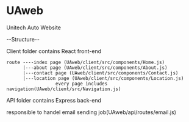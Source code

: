 # UAweb
Unitech Auto Website

--Structure--


Client folder contains React front-end


    route ----index page (UAweb/client/src/components/Home.js)
          |---about page (UAweb/client/src/components/About.js)
          |---contact page (UAweb/client/src/components/Contact.js)
          |---location page (UAweb/client/src/components/Location.js)
                      every page includes navigation(UAweb/client/src/Navigation.js)
          
          
API folder contains Express back-end


  responsible to handel email sending job(UAweb/api/routes/email.js)
  

